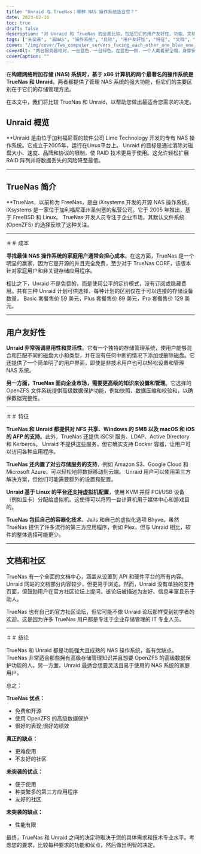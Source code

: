 ```yaml
---
title: "Unraid 与 TrueNas：哪种 NAS 操作系统适合您？"
date: 2023-02-16
toc: true
draft: false
description: "对 Unraid 和 TrueNas 的全面比较，包括它们的用户友好性、功能、文档和社区，以帮助用户就哪种 NAS 操作系统最适合他们的需求做出明智的决定。"
tags: ["未突袭", "真NAS", "操作系统", "比较", "用户友好性", "特征", "文档", "社区", "开源", "企业", "数据保护", "表现", "灵活性", "便于使用", "第三方应用", "网络附加存储", "RAID技术", "仓储管理", "OpenZFS", "家庭用户", "定价模式", "云储存", "虚拟化", "文档中心", "社区论坛", "高级数据保护", "成熟的网络存储操作系统", "技术专长", "资讯科技专业人士"]
cover: "/img/cover/Two_computer_servers_facing_each_other_one_blue_one_green.png"
coverAlt: "两台服务器相对，一台蓝色，一台绿色。在蓝色一侧，一个人戴着安全帽，身穿安全背心。在绿色一侧，一个人坐在沙发上。"
coverCaption: ""
---
```


在**构建网络附加存储 (NAS) 系统时，基于 x86 计算机的两个最著名的操作系统是 TrueNas 和 Unraid**。两者都提供了管理 NAS 系统的强大功能，但它们的主要区别在于它们的存储管理方法。

在本文中，我们将比较 TrueNas 和 Unraid，以帮助您做出最适合您需求的决定。

## Unraid 概览

**Unraid 是由位于加利福尼亚的软件公司 Lime Technology 开发的专有 NAS 操作系统。它成立于2005年，运行在Linux平台上。 Unraid 的目标是通过消除对磁盘大小、速度、品牌和协议的限制，使 RAID 技术更易于使用。这允许轻松扩展 RAID 阵列并将数据丢失的风险降至最低。

______

## TrueNas 简介

**TrueNas，以前称为 FreeNas，是由 iXsystems 开发的开源 NAS 操作系统，iXsystems 是一家位于加利福尼亚州圣何塞的私营公司。它于 2005 年推出，基于 FreeBSD 和 Linux。 TrueNas 开发人员专注于企业市场，其默认文件系统 (OpenZFS) 的选择反映了这种关注。

______

＃＃ 成本

**寻找最佳 NAS 操作系统的家庭用户通常会担心成本**。在这方面，TrueNas 是一个明显的赢家，因为它是开源的并且完全免费，至少对于 TrueNas CORE，该版本针对家庭用户和非关键存储应用程序。

相比之下，Unraid 不是免费的，而是使用公平的定价模式，没有订阅或隐藏费用。共有三种 Unraid 计划可供选择，每种计划的区别仅在于可以连接的存储设备数量。 Basic 套餐售价 59 美元，Plus 套餐售价 89 美元，Pro 套餐售价 129 美元。

______

## 用户友好性

**Unraid 非常强调易用性和灵活性**。它有一个独特的存储管理系统，使用户能够混合和匹配不同的磁盘大小和类型，并在没有任何中断的情况下添加或删除磁盘。它还提供了一个简单明了的用户界面，即使是非技术用户也可以轻松设置和管理 NAS 系统。

**另一方面，TrueNas 面向企业市场，需要更高级的知识来设置和管理**。它选择的 OpenZFS 文件系统提供高级数据保护功能，例如快照、数据压缩和校验和，以确保数据完整性。

______

＃＃ 特征

**TrueNas 和 Unraid 都提供对 NFS 共享、Windows 的 SMB 以及 macOS 和 iOS 的 AFP 的支持**。此外，TrueNas 还提供 iSCSI 服务、LDAP、Active Directory 和 Kerberos。 Unraid 不提供这些服务，但它确实支持 Docker 容器，让用户可以访问各种应用程序。

**TrueNas 还内置了对云存储服务的支持**，例如 Amazon S3、Google Cloud 和 Microsoft Azure，可以轻松地将数据移动到云端。 Unraid 用户可以使用第三方解决方案，但他们可能需要额外的设置和配置。

**Unraid 基于 Linux 的平台还支持虚拟机配置**，使用 KVM 并将 PCI/USB 设备（例如显卡）分配给虚拟机。这使得可以将同一台计算机用于媒体中心和游戏目的。

**TrueNas 包括自己的容器化技术**、Jails 和自己的虚拟化选项 Bhyve。虽然 TrueNas 提供了许多流行的第三方应用程序，例如 Plex，但与 Unraid 相比，软件的整体选择可能更少。

______

## 文档和社区

TrueNas 有一个全面的文档中心，涵盖从设置到 API 和硬件平台的所有内容。 Unraid 网站的文档部分内容较少，但更易于浏览。然而，Unraid 没有单独的支持页面，但鼓励用户在官方社区论坛上提问，该论坛被描述为友好、信息丰富且乐于助人。

TrueNas 也有自己的官方社区论坛，但它可能不像 Unraid 论坛那样受到初学者的欢迎。这是因为许多 TrueNas 用户都是专注于企业存储管理的 IT 专业人员。

______

＃＃ 结论

TrueNas 和 Unraid 都是功能强大且成熟的 NAS 操作系统，各有优缺点。 TrueNas 非常适合那些拥有高级存储管理知识并且想要 OpenZFS 的高级数据保护功能的人。另一方面，Unraid 最适合想要灵活且易于使用的 NAS 系统的家庭用户。

总之：

**TrueNas 优点：**
- 免费和开源
- 使用 OpenZFS 的高级数据保护
- 很好的表现;很好的绩效

**真正的缺点：**
- 更难使用
- 不友好的社区

**未突袭的优点：**
- 便于使用
- 种类繁多的第三方应用程序
- 友好的社区

**未突袭的缺点：**
- 性能有限

最终，TrueNas 和 Unraid 之间的决定将取决于您的具体需求和技术专业水平。考虑您的要求，比较每种要求的功能和优点，然后做出明智的决定。
